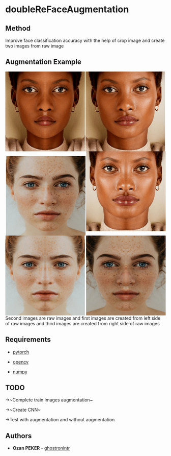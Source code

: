 # doubleReFaceAugmentation



## Method
  Improve face classification accuracy with the help of crop image and create two images from raw image
## Augmentation Example
<p align="center">
<img align="center" src="figures/face_0.png" width="250" height="250">  <img align="left" src="figures/face_0_left.png" width="250" height="250"> <img align="right" src="figures/face_0_right.png" width="250" height="250">
<p align="center">
<img align="center" src="figures/face_1.png" width="250" height="250">  <img align="left" src="figures/face_1_left.png" width="250" height="250"> <img align="right" src="figures/face_1_right.png" width="250" height="250">


Second images are raw images and first images are created from left side of raw images and third images are created from right side of raw images
## Requirements
* [pytorch](https://github.com/pytorch/pytorch)

* [opencv](https://github.com/opencv/opencv)

* [numpy](https://github.com/numpy/numpy)

## TODO
→~Complete train images augmentation~

→~Create CNN~ 

→Test with augmentation and without augmentation

## Authors
* **Ozan PEKER** - [ghostronintr](https://github.com/ghostronintr)
